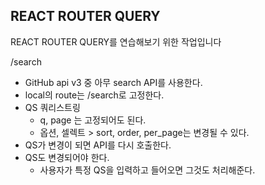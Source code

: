 ## REACT ROUTER QUERY

REACT ROUTER QUERY를 연습해보기 위한 작업입니다

/search
- GitHub api v3 중 아무 search API를 사용한다.
- local의 route는 /search로 고정한다.
- QS 쿼리스트링
	- q, page 는 고정되어도 된다.
	- 옵션, 셀렉트 > sort, order, per_page는 변경될 수 있다.
- QS가 변경이 되면 API를 다시 호출한다.
- QS도 변경되어야 한다.
	- 사용자가 특정 QS을 입력하고 들어오면 그것도 처리해준다.



